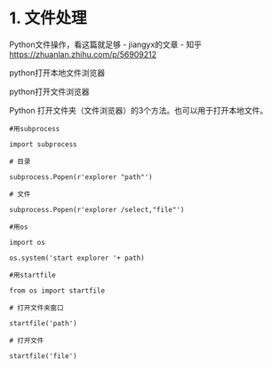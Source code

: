 # 1. 文件处理


Python文件操作，看这篇就足够 - jiangyx的文章 - 知乎
https://zhuanlan.zhihu.com/p/56909212

python打开本地文件浏览器

python打开文件浏览器


Python 打开文件夹（文件浏览器）的3个方法。也可以用于打开本地文件。

```
#用subprocess

import subprocess

# 目录

subprocess.Popen(r'explorer "path"')

# 文件

subprocess.Popen(r'explorer /select,"file"')
```

```
#用os

import os

os.system('start explorer '+ path)
```

```
#用startfile

from os import startfile

# 打开文件夹窗口

startfile('path')

# 打开文件

startfile('file')
```

























